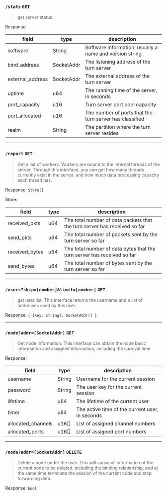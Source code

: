 ### `/stats` `GET`
> get server status.

Response:

| field            | type       | description                                             |
|------------------|------------|---------------------------------------------------------|
| software         | String     | Software information, usually a name and version string |
| bind_address     | SocketAddr | The listening address of the turn server                |
| external_address | SocketAddr | The external address of the turn server                 |
| uptime           | u64        | The running time of the server, in seconds              |
| port_capacity    | u16        | Turn server port pool capacity                          |
| port_allocated   | u16        | The number of ports that the turn server has classified |
| realm            | String     | The partition where the turn server resides             |

***

### `/report` `GET`
> Get a list of workers.
> Workers are bound to the internal threads of the server. Through this interface, you can get how many threads currently exist in the server, and how much data processing capacity each thread has.

Response: `Store[]`

Store:

| field          | type | description                                                               |
|----------------|------|---------------------------------------------------------------------------|
| received_pkts  | u64  | The total number of data packets that the turn server has received so far |
| send_pkts      | u64  | The total number of packets sent by the turn server so far                |
| received_bytes | u64  | The total number of data bytes that the turn server has received so far   |
| send_bytes     | u64  | The total number of bytes sent by the turn server so far                  |

***

### `/users?skip=[number]&limit=[number]` `GET`
> get user list.
> This interface returns the username and a list of addresses used by this user.

Response: `{ [key: string]: SocketAddr[] }`

***

### `/node?addr=[SocketAddr]` `GET`
> Get node information.
> This interface can obtain the node basic information and assigned information, including the survival time.

Response:

| field              | type   | description                                     |
|--------------------|--------|-------------------------------------------------|
| username           | String | Username for the current session                |
| password           | String | The user key for the current session            |
| lifetime           | u64    | The lifetime of the current user                |
| timer              | u64    | The active time of the current user, in seconds |
| allocated_channels | u16[]  | List of assigned channel numbers                |
| allocated_ports    | u16[]  | List of assigned port numbers                   |

***

### `/node?addr=[SocketAddr]` `DELETE`
> Delete a node under the user.
> This will cause all information of the current node to be deleted, including the binding relationship, and at the same time terminate the session of the current node and stop forwarding data.

Response: `bool`